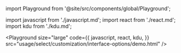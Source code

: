 import Playground from '@site/src/components/global/Playground';

import javascript from './javascript.md';
import react from './react.md';
import kdu from './kdu.md';

<Playground
  size="large"
  code={{
    javascript,
    react,
    kdu,
  }}
  src="usage/select/customization/interface-options/demo.html"
/>
